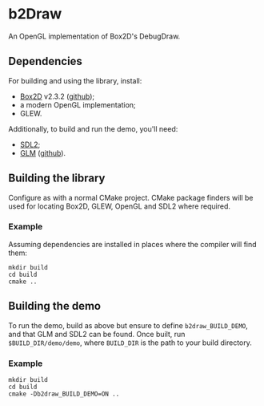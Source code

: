 # b2Draw
An OpenGL implementation of Box2D's DebugDraw.

## Dependencies
For building and using the library, install:
-   [Box2D](box2d.org) v2.3.2 ([github](https://github.com/erincatto/Box2D));
-   a modern OpenGL implementation;
-   GLEW.

Additionally, to build and run the demo, you'll need:
-   [SDL2](https://www.libsdl.org/);
-   [GLM](https://glm.g-truc.net/0.9.8/index.html) ([github](https://github.com/g-truc/glm)).


## Building the library
Configure as with a normal CMake project. CMake package finders will be used
for locating Box2D, GLEW, OpenGL and SDL2 where required.

### Example
Assuming dependencies are installed in places where the compiler will find
them:

    mkdir build
    cd build
    cmake ..


## Building the demo
To run the demo, build as above but ensure to define `b2draw_BUILD_DEMO`, and
that GLM and SDL2 can be found. Once built, run `$BUILD_DIR/demo/demo`, where
`BUILD_DIR` is the path to your build directory.


### Example

    mkdir build
    cd build
    cmake -Db2draw_BUILD_DEMO=ON ..
